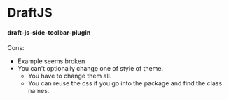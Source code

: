# DraftJS

#### draft-js-side-toolbar-plugin

Cons:

* Example seems broken
* You can't optionally change one of style of theme.
  * You have to change them all.
  * You can reuse the css if you go into the package and find the class names.



